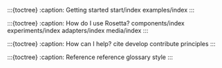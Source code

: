 <!--
    This is the core file for the Rosetta documentation.  It is
    automatically generated by sphinx-apidoc.  Do not edit this file
    directly.  Instead, edit the files in the Rosetta source tree and
    re-run `sphinx-apidoc`. To generate the HTML version of the doc,
    run `sphinx-build -M html docs/source/ docs/build/`. This, in turn,
    has features to generate PDF/EPUB versions of the documentation.

    This toctree (table of contents tree) is required by Sphinx.
    Each file that should be included must be listed as document names
    (i.e. without file extension, using / as directory separators).

    Note that this file also does not include any actual content for
    the website. This is because all text content for the homepage is
    defined in `docs/source/_template/home.html` so that the homepage
    can use custom HTML, and that the rest of the site can make use of
    the table of contents.
-->

:::{toctree}
:caption: Getting started
start/index
examples/index
:::

:::{toctree}
:caption: How do I use Rosetta?
components/index
experiments/index
adapters/index
media/index
:::

:::{toctree}
:caption: How can I help?
cite
develop
contribute
principles
:::

:::{toctree}
:caption: Reference
reference
glossary
style
:::
